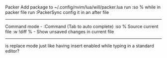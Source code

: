 Packer
    Add package to ~/.config/nvim/lua/will/packer.lua
    run :so % while in packer file
    run :PackerSync
    config it in an after file

--------------------------------------------------------

Command mode - :Command  (Tab to auto complete)
	:so %			Source current file
    :w !diff % -    Show unsaved changes in current file

--------------------------------------------------------

is replace mode just like having insert enabled while typing in a standard editor?

